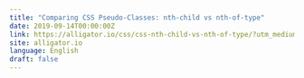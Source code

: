 ```yaml
---
title: "Comparing CSS Pseudo-Classes: nth-child vs nth-of-type"
date: 2019-09-14T00:00:00Z
link: https://alligator.io/css/css-nth-child-vs-nth-of-type/?utm_medium=RSS&utm_source=news.12bit.vn
site: alligator.io
language: English
draft: false
---
```

